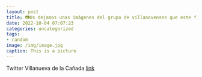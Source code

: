 ```yaml
---
layout: post
title: 📷Os dejamos unas imágenes del grupo de villanovenses que este fin de semana disfrutaron de la nieve en @SnozoneMadrid, en el cur...
date: 2022-10-04 07:07:23
categories: uncategorized
tags:
- random
image: /img/image.jpg
caption: This is a picture
---
```

Twitter Villanueva de la Cañada [link](https://twitter.com/AytoVDLCanada/status/1576890639073292288)
